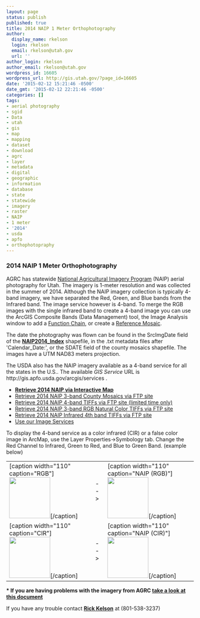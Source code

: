 ```yaml
---
layout: page
status: publish
published: true
title: 2014 NAIP 1 Meter Orthophotography
author:
  display_name: rkelson
  login: rkelson
  email: rkelson@utah.gov
  url: ''
author_login: rkelson
author_email: rkelson@utah.gov
wordpress_id: 16605
wordpress_url: http://gis.utah.gov/?page_id=16605
date: '2015-02-12 15:21:46 -0500'
date_gmt: '2015-02-12 22:21:46 -0500'
categories: []
tags:
- aerial photography
- sgid
- Data
- utah
- gis
- map
- mapping
- dataset
- download
- agrc
- layer
- metadata
- digital
- geographic
- information
- database
- state
- statewide
- imagery
- raster
- NAIP
- 1 meter
- '2014'
- usda
- apfo
- orthophotopraphy
---
```

<h3>2014 NAIP 1 Meter Orthophotography</h3>
<td>AGRC has statewide <a href="http://www.fsa.usda.gov/programs-and-services/aerial-photography/imagery-programs/naip-imagery/index">National Agricultural Imagery Program</a> (NAIP) aerial photography for Utah. The imagery is 1-meter resolution and was collected in the summer of 2014. Although the NAIP imagery collection is typically 4-band imagery, we have separated the Red, Green, and Blue bands from the Infrared band. The image service however is 4-band. To merge the RGB images with the single infrared band to create a 4-band image you can use the ArcGIS Composite Bands (Data Management) tool, the Image Analysis window to add a <a href="http://gis.utah.gov/wp-content/uploads/FunctionTemplateEditor.jpg">Function Chain</a>, or create a <a href="http://gis.utah.gov/wp-content/uploads/FunctionChain.jpg">Reference Mosaic</a>.</p>
<p>The date the photography was flown can be found in the SrcImgDate field of the <strong><a href="ftp://ftp.agrc.utah.gov/Imagery/NAIP2014/NAIP2014_Index.zip">NAIP2014_Index</a></strong> shapefile, in the .txt metadata files after 'Calendar_Date:', or the SDATE field of the county mosaics shapefile. The images have a UTM NAD83 meters projection.</p>
<p>The USDA also has the NAIP imagery available as a 4-band service for all the states in the U.S.. The available <em>GIS Service</em> URL is  http://gis.apfo.usda.gov/arcgis/services .</p>
<ul>
<li><strong><a href="http://raster.utah.gov/?cat=NAIP%202014%20(1m)" target="_blank">Retrieve 2014 NAIP via Interactive Map</a></strong></li>
<li><a href="ftp://ftp.agrc.utah.gov/NAIP/NAIP2014/" target="_blank">Retrieve 2014 NAIP 3-band County Mosaics via FTP site</a></li>
<li><a href="ftp://ftp.agrc.utah.gov/Imagery/NAIP2014_4-band/">Retrieve 2014 NAIP 4-band TIFFs via FTP site (limited time only)</a></li>
<li><a href="ftp://ftp.agrc.utah.gov/Imagery/NAIP2014/">Retrieve 2014 NAIP 3-band RGB Natural Color TIFFs via FTP site</a></li>
<li><a href="ftp://ftp.agrc.utah.gov/Imagery/NAIP2014_band4/">Retrieve 2014 NAIP Infrared 4th band TIFFs via FTP site</a></li>
<li><a href="http://gis.utah.gov/data/sgid-imagery-services/" target="_blank">Use our Image Services</a></li>
</ul>
</td>
<p>To display the 4-band service as a color infrared (CIR) or a false color image in ArcMap, use the Layer Properties-&gt;Symbology tab. Change the Red Channel to Infrared, Green to Red, and Blue to Green Band. (example below)</p>
<table border="0">
<tbody>
<tr>
<td>[caption width="110" caption="RGB"]<img src="http://gis.utah.gov/wp-content/uploads/RGB.jpg" alt=" " width="110" height="110" />[/caption]</td>
<td>  -- >  </td>
<td>[caption width="110" caption="NAIP (RGB)"]<img src="http://gis.utah.gov/wp-content/uploads/NAIP_RGB_110.png" alt=" " width="110" height="110" />[/caption]</td>
</tr>
<tr>
<td>[caption width="110" caption="CIR"]<img src="http://gis.utah.gov/wp-content/uploads/IRG.jpg" alt=" " width="110" height="110" />[/caption]</td>
<td>  -- >  </td>
<td>[caption width="110" caption="NAIP (CIR)"]<img src="http://gis.utah.gov/wp-content/uploads/NAIP_CIR_110.png" alt=" " width="110" height="110" />[/caption]</td>
</tr>
</tbody>
</table>
<p><strong>* If you are having problems with the imagery from AGRC <a href="http://gis.utah.gov/data/aerial-photography/imagery-problems/">take a look at this document</a></strong></p>
<td>If you have any trouble contact <a href="mailto:rkelson@utah.gov"><strong>Rick Kelson</strong></a> at (801-538-3237)</td>
